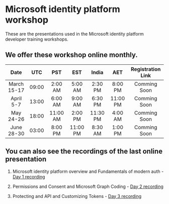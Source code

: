 # Microsoft identity platform workshop

These are the presentations used in the Microsoft identity platform developer training workshops.   

## We offer these workshop online monthly. 

**Date**|**UTC**|**PST**|**EST**|**India**|**AET**|**Registration Link**
:-----:|:-----:|:-----:|:-----:|:-----:|:-----:|:-----:
March 15-17|09:00|2:00 AM|5:00 AM|2:30 PM|8:00 PM|Comming Soon 
April 5-7|13:00|6:00 AM|9:00 AM|6:30 PM|11:00 PM|Comming Soon
May 24-26|18:00|11:00 AM|2:00 PM|11:30 PM|4:00 AM|Comming Soon
June 28-30|03:00|8:00 PM|11:00 PM|8:30 AM|1:00 PM|Comming Soon

## You can also see the recordings of the last online presentation

1. Microsoft identity platform overview and Fundamentals of modern auth - [Day 1 recording](https://www.youtube.com/watch?v=9Mf45gfl4F8)

2. Permissions and Consent and Microsoft Graph Coding  - [Day 2 recording](https://www.youtube.com/watch?v=y1xjTcewETg) 

3. Protecting and API and Customizing Tokens - [Day 3 recording](https://www.youtube.com/watch?v=Kyc-ZaFk7vA)

